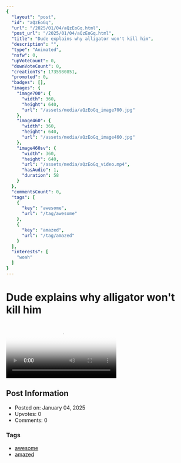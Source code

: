```yaml
---
{
  "layout": "post",
  "id": "aQzEoGq",
  "url": "/2025/01/04/aQzEoGq.html",
  "post_url": "/2025/01/04/aQzEoGq.html",
  "title": "Dude explains why alligator won't kill him",
  "description": "",
  "type": "Animated",
  "nsfw": 0,
  "upVoteCount": 0,
  "downVoteCount": 0,
  "creationTs": 1735980851,
  "promoted": 0,
  "badges": [],
  "images": {
    "image700": {
      "width": 360,
      "height": 640,
      "url": "/assets/media/aQzEoGq_image700.jpg"
    },
    "image460": {
      "width": 360,
      "height": 640,
      "url": "/assets/media/aQzEoGq_image460.jpg"
    },
    "image460sv": {
      "width": 360,
      "height": 640,
      "url": "/assets/media/aQzEoGq_video.mp4",
      "hasAudio": 1,
      "duration": 58
    }
  },
  "commentsCount": 0,
  "tags": [
    {
      "key": "awesome",
      "url": "/tag/awesome"
    },
    {
      "key": "amazed",
      "url": "/tag/amazed"
    }
  ],
  "interests": [
    "woah"
  ]
}
---
```


# Dude explains why alligator won't kill him

<video controls playsinline loop poster="/assets/media/aQzEoGq_image460.jpg">
  <source src="/assets/media/aQzEoGq_video.mp4" type="video/mp4">
  Your browser does not support the video tag.
</video>

## Post Information

- Posted on: January 04, 2025
- Upvotes: 0
- Comments: 0

### Tags

- [awesome](/tag/awesome)
- [amazed](/tag/amazed)
